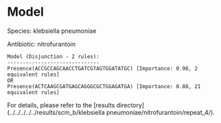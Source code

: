 
# Model

Species: klebsiella pneumoniae

Antibiotic: nitrofurantoin

```
Model (Disjunction - 2 rules):
------------------------------
Presence(ACCGCCAGCAACCTGATCGTAGTGGATATGC) [Importance: 0.98, 2 equivalent rules]
OR
Presence(ACTCAAGCGATGAGCAGGGCGCTGGAGATGA) [Importance: 0.88, 21 equivalent rules]

```

For details, please refer to the [results directory](../../../../../results/scm_b/klebsiella pneumoniae/nitrofurantoin/repeat_4/).

